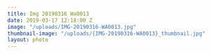 ```yaml
---
title: Img 20190316 Wa0013
date: 2019-03-17 12:18:00 Z
image: "/uploads/IMG-20190316-WA0013.jpg"
thumbnail-image: "/uploads/{IMG-20190316-WA0013}_thumbnail.jpg"
layout: photo
---
```


